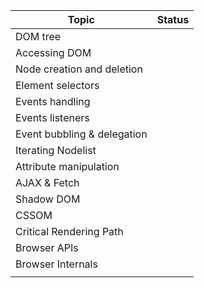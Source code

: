 | Topic                       | Status |
| --------------------------- | ------ |
| DOM tree                    |        |
| Accessing DOM               |        |
| Node creation and deletion  |        |
| Element selectors           |        |
| Events handling             |        |
| Events listeners            |        |
| Event bubbling & delegation |        |
| Iterating Nodelist          |        |
| Attribute manipulation      |        |
| AJAX & Fetch                |        |
| Shadow DOM                  |        |
| CSSOM                       |        |
| Critical Rendering Path     |        |
| Browser APIs                |        |
| Browser Internals           |        |
|                             |        |
